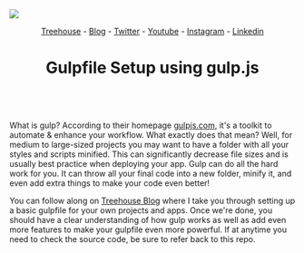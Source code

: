 <img align="center" src="./01-header.png">

<div align="center">

[Treehouse](https://teamtreehouse.com) - [Blog](https://teamtreehouse.com/blog) - [Twitter](https://twitter.com/treehouse) - [Youtube](https://www.youtube.com/gotreehouse) - [Instagram](https://www.instagram.com/teamtreehouse/) - [Linkedin](https://www.linkedin.com/school/treehouse-island-inc-/)

</div>

# <p align="center">Gulpfile Setup using gulp.js</p>

<br>
<br>

What is gulp? According to their homepage [gulpjs.com](https://www.gulpjs.com), it's a toolkit to automate & enhance your workflow. What exactly does that mean? Well, for medium to large-sized projects you may want to have a folder with all your styles and scripts minified. This can significantly decrease file sizes and is usually best practice when deploying your app. Gulp can do all the hard work for you. It can throw all your final code into a new folder, minify it, and even add extra things to make your code even better!

You can follow along on [Treehouse Blog](https://www.teamtreehouse.com/blog/gulpfile-setup) where I take you through setting up a basic gulpfile for your own projects and apps. Once we're done, you should have a clear understanding of how gulp works as well as add even more features to make your gulpfile even more powerful. If at anytime you need to check the source code, be sure to refer back to this repo.
